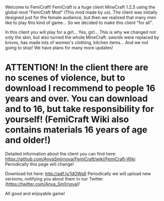 Welcome to FemiCraft!
FemiCraft is a huge client MineCraft 1.2.5 using the global mod "FemiCraft Mod" (This mod made by us).
The client was initially designed just for the female audience, but then we realized that many men like to play this kind of game...
So we decided to make this client "for all".

In this client you will play for a girl... Yes, girl... 
This is why we changed not only the skin, but also turned the whole MineCraft:
swords were replaced by knives, has made lots of women's clothing, kitchen items... 
And we not going to stop! We have plans for many more updates!

ATTENTION! In the client there are no scenes of violence, but to download I recommend to people 16 years and over. You can download and to 16, but take responsibility for yourself! (FemiCraft Wiki also contains materials 16 years of age and older!)
=

Detailed information about the client you can find here:
https://github.com/AnyaSmirnova/FemiCraft/wiki/FemiCraft-Wiki
Periodically this page will change!

Download list here:
http://adf.ly/1dOWs6
Periodically we will upload new versions, notifying you about them in our Twitter (https://twitter.com/Anya_Sm1rnova)!

All good and enjoyable game!
